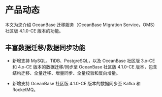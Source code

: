 # 产品动态

本文为您介绍 OceanBase 迁移服务（OceanBase Migration Service，OMS）社区版 4.1.0-CE 版本的功能。

## 丰富数据迁移/数据同步功能

* 新增支持 MySQL、TiDB、PostgreSQL，以及 OceanBase 社区版 3.x-CE 和 4.x-CE 版本的数据迁移/同步至 OceanBase 社区版 4.1.0-CE 版本，包含结构迁移、全量迁移、增量同步、全量校验和反向增量。

* 新增支持 OceanBase 社区版 4.1.0-CE 版本的数据同步至 Kafka 和 RocketMQ。

